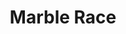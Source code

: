 ---
title: "Marble Race"
tags: [Unity, C#, WIP]
description: A marble racing physics sim
github_url: https://github.com/JoshuaHartop/MarbleRace
---